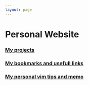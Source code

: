 ```yaml
---
layout: page
---
```

# Personal Website

### [My projects](https://github.com/4383/)

### [My bookmarks and usefull links](https://4383.github.com/bookmarks)

### [My personal vim tips and memo](https://4383.github.io/vim-tips/)

